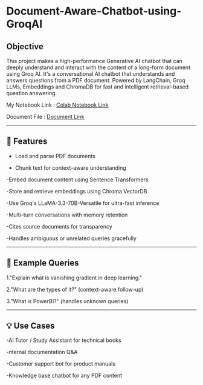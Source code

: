 # Document-Aware-Chatbot-using-GroqAI

## Objective
This project makes a high-performance Generative AI chatbot that can deeply understand and interact with the content of a long-form document using Groq AI.
It's a conversational AI chatbot that understands and answers questions from a PDF document. Powered by LangChain, Groq LLMs, Embeddings and ChromaDB for fast and intelligent retrieval-based question answering.

My Notebook Link : [Colab Notebook Link](https://colab.research.google.com/drive/1Qf_5XOYJC0zu44j8qdSlQlkh9wiUlT2A?usp=sharing)

Document File : [Document Link](https://d2l.ai/d2l-en.pdf)

---

## 🚀 Features

 - Load and parse PDF documents
 
 - Chunk text for context-aware understanding
 
 -Embed document content using Sentence Transformers
 
 -Store and retrieve embeddings using Chroma VectorDB
 
 -Use Groq's LLaMA-3.3-70B-Versatile for ultra-fast inference
 
 -Multi-turn conversations with memory retention
 
 -Cites source documents for transparency
 
 -Handles ambiguous or unrelated queries gracefully

---

## 📝 Example Queries
 
 1."Explain what is vanishing gradient in deep learning."
 
 2."What are the types of it?" (context-aware follow-up)
 
 3."What is PowerBI?" (handles unknown queries)

---

## 💡 Use Cases

-AI Tutor / Study Assistant for technical books

-nternal documentation Q&A

-Customer support bot for product manuals

-Knowledge base chatbot for any PDF content


